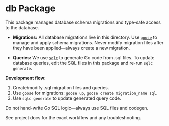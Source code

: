 # db Package

This package manages database schema migrations and type-safe access to the database.

- **Migrations:** All database migrations live in this directory. Use [`goose`](https://github.com/pressly/goose) to manage and apply schema migrations. Never modify migration files after they have been applied—always create a new migration.

- **Queries:** We use [`sqlc`](https://docs.sqlc.dev/) to generate Go code from .sql files. To update database queries, edit the SQL files in this package and re-run `sqlc generate`.

**Development flow:**
1. Create/modify .sql migration files and queries.
2. Use `goose` for migrations: `goose up`, `goose create migration_name sql`.
3. Use `sqlc generate` to update generated query code.

Do not hand-write Go SQL logic—always use SQL files and codegen.

See project docs for the exact workflow and any troubleshooting.
